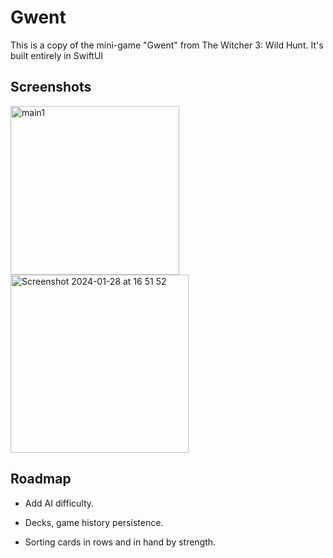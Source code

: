 
# Gwent

This is a copy of the mini-game "Gwent" from The Witcher 3: Wild Hunt. It's built entirely in SwiftUI


## Screenshots

<img width="270" alt="main1" src="https://github.com/moneyandfame7/Gwent/assets/56450363/6d1a141c-ad24-46a4-8196-2ee8117ab837">

<img width="285" alt="Screenshot 2024-01-28 at 16 51 52" src="https://github.com/moneyandfame7/Gwent/assets/56450363/4019d21b-950d-436f-a8ee-82fcbe66a114">

## Roadmap

- Add AI difficulty.

- Decks, game history persistence.

- Sorting cards in rows and in hand by strength.

